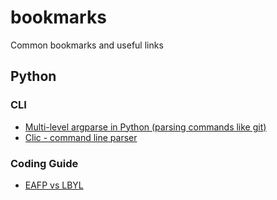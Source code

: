 # bookmarks
Common bookmarks and useful links

## Python
### CLI
- [Multi-level argparse in Python (parsing commands like git)](http://chase-seibert.github.io/blog/2014/03/21/python-multilevel-argparse.html)
- [Clic - command line parser](http://click.pocoo.org/5/)

### Coding Guide
- [EAFP vs LBYL](http://stackoverflow.com/questions/1835756/using-try-vs-if-in-python)
